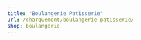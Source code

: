 ```yaml
---
title: "Boulangerie Patisserie"
url: /charquemont/boulangerie-patisserie/
shop: boulangerie
---
```

